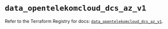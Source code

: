 # `data_opentelekomcloud_dcs_az_v1`

Refer to the Terraform Registry for docs: [`data_opentelekomcloud_dcs_az_v1`](https://registry.terraform.io/providers/opentelekomcloud/opentelekomcloud/1.36.16/docs/data-sources/dcs_az_v1).
